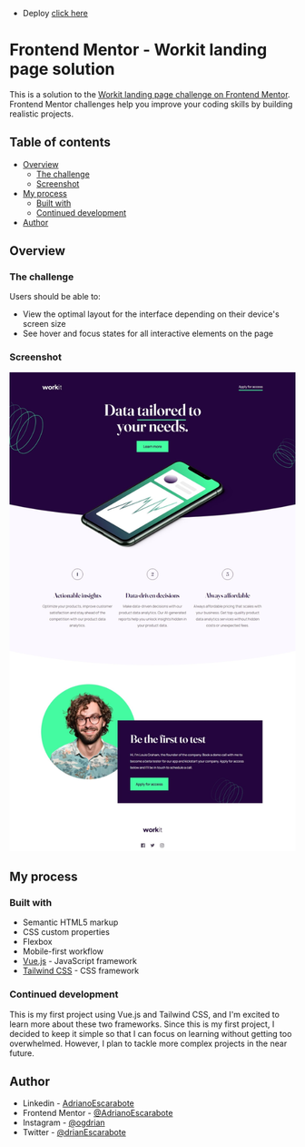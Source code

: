 - Deploy [click here](https://workit-landing-page-adrianoescarabote.vercel.app/)

# Frontend Mentor - Workit landing page solution

This is a solution to the [Workit landing page challenge on Frontend Mentor](https://www.frontendmentor.io/challenges/workit-landing-page-2fYnyle5lu). Frontend Mentor challenges help you improve your coding skills by building realistic projects. 

## Table of contents

- [Overview](#overview)
  - [The challenge](#the-challenge)
  - [Screenshot](#screenshot)
- [My process](#my-process)
  - [Built with](#built-with)
  - [Continued development](#continued-development)
- [Author](#author)

## Overview

### The challenge

Users should be able to:

- View the optimal layout for the interface depending on their device's screen size
- See hover and focus states for all interactive elements on the page

### Screenshot

![](./screenshot/desktop.jpeg)

## My process

### Built with

- Semantic HTML5 markup
- CSS custom properties
- Flexbox
- Mobile-first workflow
- [Vue.js](https://vuejs.org/) - JavaScript framework
- [Tailwind CSS](https://tailwindcss.com/) - CSS framework

### Continued development

This is my first project using Vue.js and Tailwind CSS, and I'm excited to learn more about these two frameworks. Since this is my first project, I decided to keep it simple so that I can focus on learning without getting too overwhelmed. However, I plan to tackle more complex projects in the near future.

## Author

- Linkedin - [AdrianoEscarabote](https://www.linkedin.com/in/adriano-escarabote-944b02233/)
- Frontend Mentor - [@AdrianoEscarabote](https://www.frontendmentor.io/profile/AdrianoEscarabote)
- Instagram - [@ogdrian](https://www.instagram.com/ogdrian/)
- Twitter - [@drianEscarabote](https://twitter.com/drianEscarabote)